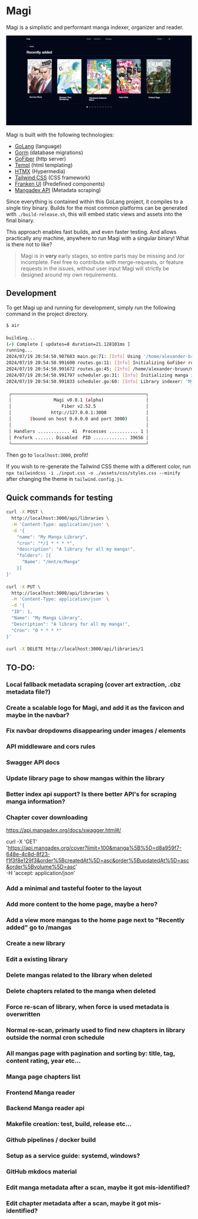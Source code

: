 # Magi

Magi is a simplistic and performant manga indexer, organizer and reader.

![Magi Frontpage](/assets/img/frontpage.png)

Magi is built with the following technologies:

- [GoLang](https://go.dev/) (language)
- [Gorm](https://gorm.io/index.html) (database migrations)
- [GoFiber](https://docs.gofiber.io/) (http server)
- [Templ](https://templ.guide/) (html templating)
- [HTMX](https://htmx.org/) (Hypermedia)
- [Tailwind CSS](https://tailwindcss.com/) (CSS framework)
- [Franken UI](https://franken-ui.dev/) (Predefined components)
- [Mangadex API](https://api.mangadex.org/docs/) (Metadata scraping)

Since everything is contained within this GoLang project, it compiles to a single tiny binary. Builds for the most common platforms can be generated with `./build-release.sh`, this will embed static views and assets into the final binary.

This approach enables fast builds, and even faster testing. And allows practically any machine, anywhere to run Magi with a singular binary! What is there not to like?

> Magi is in **very** early stages, so entire parts may be missing and /or incomplete. Feel free to contribute with merge-requests, or feature requests in the issues, without user input Magi will strictly be designed around my own requirements.

## Development

To get Magi up and running for development, simply run the following command in the project directory.

```sh
$ air

building...
(✓) Complete [ updates=8 duration=21.128101ms ]
running...
2024/07/19 20:54:50.987683 main.go:71: [Info] Using '/home/alexander-bruun/magi/magi.db' as the database location and '/home/alexander-bruun/magi/cache' as the image caching location.
2024/07/19 20:54:50.991600 routes.go:11: [Info] Initializing GoFiber routes!
2024/07/19 20:54:50.991672 routes.go:45: [Info] /home/alexander-bruun/magi/cache
2024/07/19 20:54:50.991797 scheduler.go:31: [Info] Initializing manga indexer!
2024/07/19 20:54:50.991833 scheduler.go:60: [Info] Library indexer: 'My Manga Library' has been registered (1 * * * *)!

 ┌───────────────────────────────────────────────────┐
 │                Magi v0.0.1 (alpha)                │
 │                   Fiber v2.52.5                   │
 │               http://127.0.0.1:3000               │
 │       (bound on host 0.0.0.0 and port 3000)       │
 │                                                   │
 │ Handlers ............ 41  Processes ........... 1 │
 │ Prefork ....... Disabled  PID ............. 39656 │
 └───────────────────────────────────────────────────┘
```

Then go to `localhost:3000`, profit!

If you wish to re-generate the Tailwind CSS theme with a different color, run `npx tailwindcss -i ./input.css -o ./assets/css/styles.css --minify` after changing the theme in `tailwind.config.js`.

## Quick commands for testing

```sh
curl -X POST \
  http://localhost:3000/api/libraries \
  -H 'Content-Type: application/json' \
  -d '{
    "name": "My Manga Library",
    "cron": "*/1 * * * *",
    "description": "A library for all my manga!",
    "folders": [{
      "Name": "/mnt/e/Manga"
    }]
}'

curl -X PUT \
  http://localhost:3000/api/libraries \
  -H 'Content-Type: application/json' \
  -d '{
  "ID": 1,
  "Name": "My Manga Library",
  "Description": "A library for all my manga!",
  "Cron": "0 * * * *"
}'

curl -X DELETE http://localhost:3000/api/libraries/1
```

## TO-DO:

### Local fallback metadata scraping (cover art extraction, .cbz metadata file?)

### Create a scalable logo for Magi, and add it as the favicon and maybe in the navbar?

### Fix navbar dropdowns disappearing under images / elements

### API middleware and cors rules

### Swagger API docs

### Update library page to show mangas within the library

### Better index api support? Is there better API's for scraping manga information?

### Chapter cover downloading

https://api.mangadex.org/docs/swagger.html#/

curl -X 'GET' \
 'https://api.mangadex.org/cover?limit=100&manga%5B%5D=d8a959f7-648e-4c8d-8f23-f1f3f8e129f3&order%5BcreatedAt%5D=asc&order%5BupdatedAt%5D=asc&order%5Bvolume%5D=asc' \
 -H 'accept: application/json'

### Add a minimal and tasteful footer to the layout

### Add more content to the home page, maybe a hero?

### Add a view more mangas to the home page next to "Recently added" go to /mangas

### Create a new library

### Edit a existing library

### Delete mangas related to the library when deleted

### Delete chapters related to the manga when deleted

### Force re-scan of library, when force is used metadata is overwritten

### Normal re-scan, primarly used to find new chapters in library outside the normal cron schedule

### All mangas page with pagination and sorting by: title, tag, content rating, year etc...

### Manga page chapters list

### Frontend Manga reader

### Backend Manga reader api

### Makefile creation: test, build, release etc...

### Github pipelines / docker build

### Setup as a service guide: systemd, windows?

### GitHub mkdocs material

### Edit manga metadata after a scan, maybe it got mis-identified?

### Edit chapter metadata after a scan, maybe it got mis-identified?
